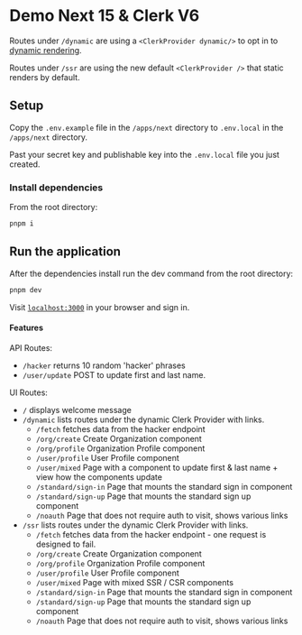 # Demo Next 15 & Clerk V6

Routes under `/dynamic` are using a `<ClerkProvider dynamic/>` to opt in to [dynamic rendering](https://clerk.com/changelog/2024-10-22-clerk-nextjs-v6#static-rendering-by-default-opt-in-dynamic-and-partial-prerendering-support).

Routes under `/ssr` are using the new default `<ClerkProvider />` that static renders by default.

## Setup
Copy the `.env.example` file in the `/apps/next` directory to `.env.local` in the `/apps/next` directory.

Past your secret key and publishable key into the `.env.local` file you just created.

### Install dependencies
From the root directory: 
```bash
pnpm i
```

## Run the application
After the dependencies install run the dev command from the root directory:
```bash
pnpm dev
```

Visit [`localhost:3000`](http://localhost:3000) in your browser and sign in. 


#### Features

API Routes:
- `/hacker` returns 10 random 'hacker' phrases
- `/user/update` POST to update first and last name.  

UI Routes: 
- `/` displays welcome message
- `/dynamic` lists routes under the dynamic Clerk Provider with links.
  - `/fetch` fetches data from the hacker endpoint
  - `/org/create` Create Organization component
  - `/org/profile` Organization Profile component
  - `/user/profile` User Profile component
  - `/user/mixed` Page with a component to update first & last name + view how the components update
  - `/standard/sign-in` Page that mounts the standard sign in component
  - `/standard/sign-up` Page that mounts the standard sign up component
  - `/noauth` Page that does not require auth to visit, shows various links
- `/ssr` lists routes under the dynamic Clerk Provider with links.
    - `/fetch` fetches data from the hacker endpoint - one request is designed to fail.
    - `/org/create` Create Organization component
    - `/org/profile` Organization Profile component
    - `/user/profile` User Profile component
    - `/user/mixed` Page with mixed SSR / CSR components
    - `/standard/sign-in` Page that mounts the standard sign in component
    - `/standard/sign-up` Page that mounts the standard sign up component
    - `/noauth` Page that does not require auth to visit, shows various links